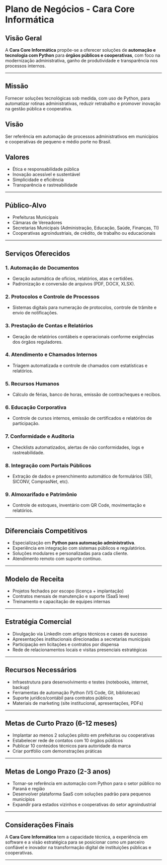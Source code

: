 
# Plano de Negócios - Cara Core Informática

## Visão Geral

A **Cara Core Informática** propõe-se a oferecer soluções de **automação e tecnologia com Python** para **órgãos públicos e cooperativas**, com foco na modernização administrativa, ganho de produtividade e transparência nos processos internos.

---

## Missão

Fornecer soluções tecnológicas sob medida, com uso de Python, para automatizar rotinas administrativas, reduzir retrabalho e promover inovação na gestão pública e cooperativa.

## Visão

Ser referência em automação de processos administrativos em municípios e cooperativas de pequeno e médio porte no Brasil.

## Valores

- Ética e responsabilidade pública
- Inovação acessível e sustentável
- Simplicidade e eficiência
- Transparência e rastreabilidade

---

## Público-Alvo

- Prefeituras Municipais
- Câmaras de Vereadores
- Secretarias Municipais (Administração, Educação, Saúde, Finanças, TI)
- Cooperativas agroindustriais, de crédito, de trabalho ou educacionais

---

## Serviços Oferecidos

### 1. Automação de Documentos
- Geração automática de ofícios, relatórios, atas e certidões.
- Padronização e conversão de arquivos (PDF, DOCX, XLSX).

### 2. Protocolos e Controle de Processos
- Sistemas digitais para numeração de protocolos, controle de trâmite e envio de notificações.

### 3. Prestação de Contas e Relatórios
- Geração de relatórios contábeis e operacionais conforme exigências dos órgãos reguladores.

### 4. Atendimento e Chamados Internos
- Triagem automatizada e controle de chamados com estatísticas e relatórios.

### 5. Recursos Humanos
- Cálculo de férias, banco de horas, emissão de contracheques e recibos.

### 6. Educação Corporativa
- Controle de cursos internos, emissão de certificados e relatórios de participação.

### 7. Conformidade e Auditoria
- Checklists automatizados, alertas de não conformidades, logs e rastreabilidade.

### 8. Integração com Portais Públicos
- Extração de dados e preenchimento automático de formulários (SEI, SICONV, ComprasNet, etc).

### 9. Almoxarifado e Patrimônio
- Controle de estoques, inventário com QR Code, movimentação e relatórios.

---

## Diferenciais Competitivos

- Especialização em **Python para automação administrativa**.
- Experiência em integração com sistemas públicos e regulatórios.
- Soluções modulares e personalizadas para cada cliente.
- Atendimento remoto com suporte contínuo.

---

## Modelo de Receita

- Projetos fechados por escopo (licença + implantação)
- Contratos mensais de manutenção e suporte (SaaS leve)
- Treinamento e capacitação de equipes internas

---

## Estratégia Comercial

- Divulgação via LinkedIn com artigos técnicos e cases de sucesso
- Apresentações institucionais direcionadas a secretarias municipais
- Participação em licitações e contratos por dispensa
- Rede de relacionamentos locais e visitas presenciais estratégicas

---

## Recursos Necessários

- Infraestrutura para desenvolvimento e testes (notebooks, internet, backup)
- Ferramentas de automação Python (VS Code, Git, bibliotecas)
- Suporte jurídico/contábil para contratos públicos
- Materiais de marketing (site institucional, apresentações, PDFs)

---

## Metas de Curto Prazo (6-12 meses)

- Implantar ao menos 2 soluções piloto em prefeituras ou cooperativas
- Estabelecer rede de contatos com 10 órgãos públicos
- Publicar 10 conteúdos técnicos para autoridade da marca
- Criar portfólio com demonstrações práticas

---

## Metas de Longo Prazo (2-3 anos)

- Tornar-se referência em automação com Python para o setor público no Paraná e região
- Desenvolver plataforma SaaS com soluções padrão para pequenos municípios
- Expandir para estados vizinhos e cooperativas do setor agroindustrial

---

## Considerações Finais

A **Cara Core Informática** tem a capacidade técnica, a experiência em software e a visão estratégica para se posicionar como um parceiro confiável e inovador na transformação digital de instituições públicas e cooperativas.

---
